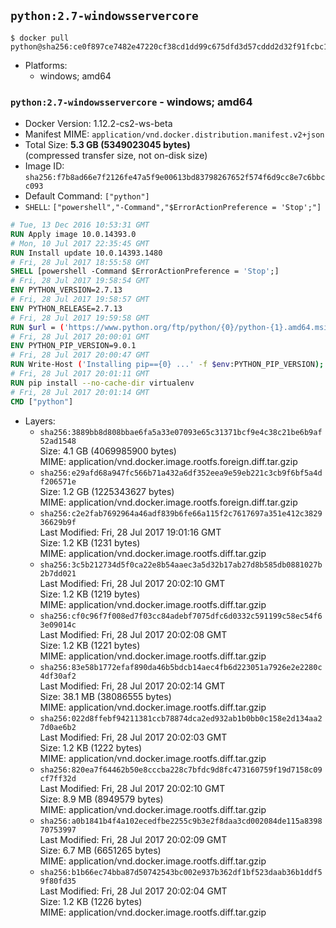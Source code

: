 ## `python:2.7-windowsservercore`

```console
$ docker pull python@sha256:ce0f897ce7482e47220cf38cd1dd99c675dfd3d57cddd2d32f91fcbc113c648f
```

-	Platforms:
	-	windows; amd64

### `python:2.7-windowsservercore` - windows; amd64

-	Docker Version: 1.12.2-cs2-ws-beta
-	Manifest MIME: `application/vnd.docker.distribution.manifest.v2+json`
-	Total Size: **5.3 GB (5349023045 bytes)**  
	(compressed transfer size, not on-disk size)
-	Image ID: `sha256:f7b8ad66e7f2126fe47a5f9e00613bd83798267652f574f6d9cc8e7c6bbcc093`
-	Default Command: `["python"]`
-	`SHELL`: `["powershell","-Command","$ErrorActionPreference = 'Stop';"]`

```dockerfile
# Tue, 13 Dec 2016 10:53:31 GMT
RUN Apply image 10.0.14393.0
# Mon, 10 Jul 2017 22:35:45 GMT
RUN Install update 10.0.14393.1480
# Fri, 28 Jul 2017 18:55:58 GMT
SHELL [powershell -Command $ErrorActionPreference = 'Stop';]
# Fri, 28 Jul 2017 19:58:54 GMT
ENV PYTHON_VERSION=2.7.13
# Fri, 28 Jul 2017 19:58:57 GMT
ENV PYTHON_RELEASE=2.7.13
# Fri, 28 Jul 2017 19:59:58 GMT
RUN $url = ('https://www.python.org/ftp/python/{0}/python-{1}.amd64.msi' -f $env:PYTHON_RELEASE, $env:PYTHON_VERSION); 	Write-Host ('Downloading {0} ...' -f $url); 	(New-Object System.Net.WebClient).DownloadFile($url, 'python.msi'); 		Write-Host 'Installing ...'; 	Start-Process msiexec -Wait 		-ArgumentList @( 			'/i', 			'python.msi', 			'/quiet', 			'/qn', 			'TARGETDIR=C:\Python', 			'ALLUSERS=1', 			'ADDLOCAL=DefaultFeature,Extensions,TclTk,Tools,PrependPath' 		); 		$env:PATH = [Environment]::GetEnvironmentVariable('PATH', [EnvironmentVariableTarget]::Machine); 		Write-Host 'Verifying install ...'; 	Write-Host '  python --version'; python --version; 		Write-Host 'Removing ...'; 	Remove-Item python.msi -Force; 		Write-Host 'Complete.';
# Fri, 28 Jul 2017 20:00:01 GMT
ENV PYTHON_PIP_VERSION=9.0.1
# Fri, 28 Jul 2017 20:00:47 GMT
RUN Write-Host ('Installing pip=={0} ...' -f $env:PYTHON_PIP_VERSION); 	(New-Object System.Net.WebClient).DownloadFile('https://bootstrap.pypa.io/get-pip.py', 'get-pip.py'); 	python get-pip.py 		--disable-pip-version-check 		--no-cache-dir 		('pip=={0}' -f $env:PYTHON_PIP_VERSION) 	; 	Remove-Item get-pip.py -Force; 		Write-Host 'Verifying pip install ...'; 	pip --version; 		Write-Host 'Complete.';
# Fri, 28 Jul 2017 20:01:11 GMT
RUN pip install --no-cache-dir virtualenv
# Fri, 28 Jul 2017 20:01:14 GMT
CMD ["python"]
```

-	Layers:
	-	`sha256:3889bb8d808bbae6fa5a33e07093e65c31371bcf9e4c38c21be6b9af52ad1548`  
		Size: 4.1 GB (4069985900 bytes)  
		MIME: application/vnd.docker.image.rootfs.foreign.diff.tar.gzip
	-	`sha256:e29afd68a947fc566b71a432a6df352eea9e59eb221c3cb9f6bf5a4df206571e`  
		Size: 1.2 GB (1225343627 bytes)  
		MIME: application/vnd.docker.image.rootfs.foreign.diff.tar.gzip
	-	`sha256:c2e2fab7692964a46adf839b6fe66a115f2c7617697a351e412c382936629b9f`  
		Last Modified: Fri, 28 Jul 2017 19:01:16 GMT  
		Size: 1.2 KB (1231 bytes)  
		MIME: application/vnd.docker.image.rootfs.diff.tar.gzip
	-	`sha256:3c5b212734d5f0ca22e8b54aaec3a5d32b17ab27d8b585db0881027b2b7dd021`  
		Last Modified: Fri, 28 Jul 2017 20:02:10 GMT  
		Size: 1.2 KB (1219 bytes)  
		MIME: application/vnd.docker.image.rootfs.diff.tar.gzip
	-	`sha256:cf0c96f7f008ed7f03cc84adebf7075dfc6d0332c591199c58ec54f63e09014c`  
		Last Modified: Fri, 28 Jul 2017 20:02:08 GMT  
		Size: 1.2 KB (1221 bytes)  
		MIME: application/vnd.docker.image.rootfs.diff.tar.gzip
	-	`sha256:83e58b1772efaf890da46b5bdcb14aec4fb6d223051a7926e2e2280c4df30af2`  
		Last Modified: Fri, 28 Jul 2017 20:02:14 GMT  
		Size: 38.1 MB (38086555 bytes)  
		MIME: application/vnd.docker.image.rootfs.diff.tar.gzip
	-	`sha256:022d8ffebf94211381ccb78874dca2ed932ab1b0bb0c158e2d134aa27d0ae6b2`  
		Last Modified: Fri, 28 Jul 2017 20:02:03 GMT  
		Size: 1.2 KB (1222 bytes)  
		MIME: application/vnd.docker.image.rootfs.diff.tar.gzip
	-	`sha256:820ea7f64462b50e8cccba228c7bfdc9d8fc473160759f19d7158c09cf7ff32d`  
		Last Modified: Fri, 28 Jul 2017 20:02:10 GMT  
		Size: 8.9 MB (8949579 bytes)  
		MIME: application/vnd.docker.image.rootfs.diff.tar.gzip
	-	`sha256:a0b1841b4f4a102ecedfbe2255c9b3e2f8daa3cd002084de115a839870753997`  
		Last Modified: Fri, 28 Jul 2017 20:02:09 GMT  
		Size: 6.7 MB (6651265 bytes)  
		MIME: application/vnd.docker.image.rootfs.diff.tar.gzip
	-	`sha256:b1b66ec74bba87d50742543bc002e937b362df1bf523daab36b1ddf59f80fd35`  
		Last Modified: Fri, 28 Jul 2017 20:02:04 GMT  
		Size: 1.2 KB (1226 bytes)  
		MIME: application/vnd.docker.image.rootfs.diff.tar.gzip
